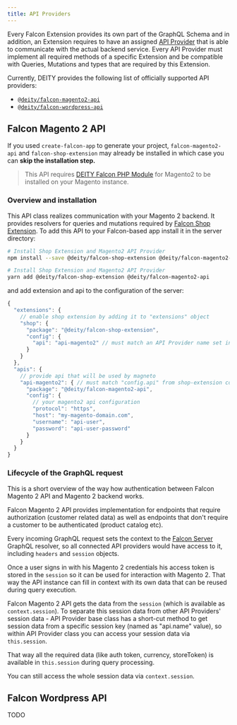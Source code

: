 ```yaml
---
title: API Providers
---
```


Every Falcon Extension provides its own part of the GraphQL Schema and in addition, an Extension requires
to have an assigned [API Provider](/docs/falcon-server/falcon-server-api#apidatasource) that is able
to communicate with the actual backend service. Every API Provider must implement all required
methods of a specific Extension and be compatible with Queries, Mutations and types that are required by this Extension.

Currently, DEITY provides the following list of officially supported API providers:

- [`@deity/falcon-magento2-api`](#falcon-magento-2-api)
- [`@deity/falcon-wordpress-api`](#falcon-wordpress-api)

## Falcon Magento 2 API

If you used `create-falcon-app` to generate your project, `falcon-magento2-api` and `falcon-shop-extension`
may already be installed in which case you can **skip the installation step.**

> This API requires [DEITY Falcon PHP Module](/docs/backend/installing-magento2) for Magento2 to be installed on your Magento instance.

### Overview and installation

This API class realizes communication with your Magento 2 backend.
It provides resolvers for queries and mutations required by [Falcon Shop Extension](extensions#shop-extension).
To add this API to your Falcon-based app install it in the server directory:

<!--DOCUSAURUS_CODE_TABS-->
<!--npm-->

```bash
# Install Shop Extension and Magento2 API Provider
npm install --save @deity/falcon-shop-extension @deity/falcon-magento2-api
```

<!--Yarn-->

```bash
# Install Shop Extension and Magento2 API Provider
yarn add @deity/falcon-shop-extension @deity/falcon-magento2-api
```

<!--END_DOCUSAURUS_CODE_TABS-->

and add extension and api to the configuration of the server:

```js
{
  "extensions": {
    // enable shop extension by adding it to "extensions" object
    "shop": {
      "package": "@deity/falcon-shop-extension",
      "config": {
        "api": "api-magento2" // must match an API Provider name set in "apis" object below
      }
    }
  },
  "apis": {
    // provide api that will be used by magneto
    "api-magento2": { // must match "config.api" from shop-extension configuration
      "package": "@deity/falcon-magento2-api",
      "config": {
        // your magento2 api configuration
        "protocol": "https",
        "host": "my-magento-domain.com",
        "username": "api-user",
        "password": "api-user-password"
      }
    }
  }
}
```

### Lifecycle of the GraphQL request

This is a short overview of the way how authentication between Falcon Magento 2 API and Magento 2 backend works.

Falcon Magento 2 API provides implementation for endpoints that require authorization (customer related data)
as well as endpoints that don't require a customer to be authenticated (product catalog etc).

Every incoming GraphQL request sets the context to the [Falcon Server](/docs/falcon-server/basics) GraphQL resolver,
so all connected API providers would have access to it, including `headers` and `session` objects.

Once a user signs in with his Magento 2 credentials his access token is stored in the `session` so it can be used for interaction with Magento 2.
That way the API instance can fill in context with its own data that can be reused during query execution.

Falcon Magento 2 API gets the data from the `session` (which is available as `context.session`).
To separate this session data from other API Providers' session data - API Provider base class has a short-cut method
to get session data from a specific session key (named as "api.name" value), so within API Provider class you can
access your session data via `this.session`.

That way all the required data (like auth token, currency, storeToken) is available in `this.session` during query processing.

You can still access the whole session data via `context.session`.

## Falcon Wordpress API

TODO
